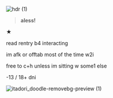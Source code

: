 ![hdr (1)](https://github.com/vampbite/vampbite/assets/145265219/a5f94064-5c20-4401-b718-8232b913acce)

> **aless!**

★

read rentry b4 interacting

im afk or offtab most of the time w2i

free to c+h unless im sitting w some1 else

-13 / 18+ dni



![itadori_doodle-removebg-preview (1)](https://github.com/vampbite/vampbite/assets/145265219/e8849d64-962c-4625-bc3d-6c663acd3fe2)
